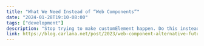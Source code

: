 ```yaml
---
title: "What We Need Instead of “Web Components”"
date: "2024-01-28T19:10-08:00"
tags: ["development"]
description: "Stop trying to make customElement happen. Do this instead."
link: https://blog.carlana.net/post/2023/web-component-alternative-futures/
---
```


